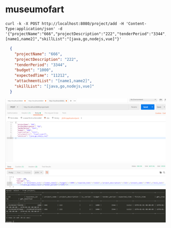 # museumofart
```
curl -k -X POST http://localhost:8080/project/add -H 'Content-Type:application/json' -d '{"projectName":"666","projectDescription":"222","tenderPeriod":"3344","budget":"1000","expectedTime":"11212","attachmentList":"[name1,name2]","skillList":"[java,go,nodejs,vue]"}'
```

```json
  {
    "projectName": "666",
    "projectDescription": "222",
    "tenderPeriod": "3344",
    "budget": "1000",
    "expectedTime": "11212",
    "attachmentList": "[name1,name2]",
    "skillList": "[java,go,nodejs,vue]"
  }
```

![postman](https://github.com/ll837448792/museumofart/blob/master/postman.png)
![mysql](https://github.com/ll837448792/museumofart/blob/master/mysql.png)
